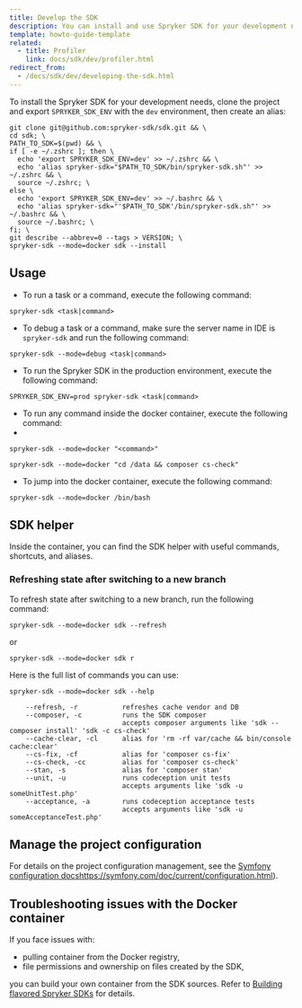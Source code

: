 ```yaml
---
title: Develop the SDK
description: You can install and use Spryker SDK for your development needs
template: howto-guide-template
related: 
  - title: Profiler
    link: docs/sdk/dev/profiler.html
redirect_from:
  - /docs/sdk/dev/developing-the-sdk.html
---
```


To install the Spryker SDK for your development needs, clone the project and export `SPRYKER_SDK_ENV` with the `dev` environment, then create an alias:

```shell
git clone git@github.com:spryker-sdk/sdk.git && \
cd sdk; \
PATH_TO_SDK=$(pwd) && \
if [ -e ~/.zshrc ]; then \
  echo 'export SPRYKER_SDK_ENV=dev' >> ~/.zshrc && \
  echo 'alias spryker-sdk="$PATH_TO_SDK/bin/spryker-sdk.sh"' >> ~/.zshrc && \
  source ~/.zshrc; \
else \
  echo 'export SPRYKER_SDK_ENV=dev' >> ~/.bashrc && \
  echo 'alias spryker-sdk="'$PATH_TO_SDK'/bin/spryker-sdk.sh"' >> ~/.bashrc && \
  source ~/.bashrc; \
fi; \
git describe --abbrev=0 --tags > VERSION; \
spryker-sdk --mode=docker sdk --install
```

## Usage

- To run a task or a command, execute the following command:
  
```shell
spryker-sdk <task|command>
```

- To debug a task or a command, make sure the server name in IDE is `spryker-sdk` and run the following command:

```shell
spryker-sdk --mode=debug <task|command>
```

- To run the Spryker SDK in the production environment, execute the following command:
  
```shell
SPRYKER_SDK_ENV=prod spryker-sdk <task|command>
```

- To run any command inside the docker container, execute the following command:
- 
```shell
spryker-sdk --mode=docker "<command>"

spryker-sdk --mode=docker "cd /data && composer cs-check"
```

- To jump into the docker container, execute the following command:
  
```shell
spryker-sdk --mode=docker /bin/bash
```

## SDK helper

Inside the container, you can find the SDK helper with useful commands, shortcuts, and aliases.

### Refreshing state after switching to a new branch

To refresh state after switching to a new branch, run the following command:

```shell
spryker-sdk --mode=docker sdk --refresh
```
or

```shell
spryker-sdk --mode=docker sdk r
```

Here is the full list of commands you can use:

```shell
spryker-sdk --mode=docker sdk --help

    --refresh, -r           refreshes cache vendor and DB
    --composer, -c          runs the SDK composer
                            accepts composer arguments like 'sdk --composer install' 'sdk -c cs-check'
    --cache-clear, -cl      alias for 'rm -rf var/cache && bin/console cache:clear'
    --cs-fix, -cf           alias for 'composer cs-fix'
    --cs-check, -cc         alias for 'composer cs-check'
    --stan, -s              alias for 'composer stan'
    --unit, -u              runs codeception unit tests
                            accepts arguments like 'sdk -u someUnitTest.php'
    --acceptance, -a        runs codeception acceptance tests
                            accepts arguments like 'sdk -u someAcceptanceTest.php'
```

## Manage the project configuration
For details on the project configuration management, see the [Symfony configuration docs]()https://symfony.com/doc/current/configuration.html).

## Troubleshooting issues with the Docker container
If you face issues with:
- pulling container from the Docker registry,
- file permissions and ownership on files created by the SDK,

you can build your own container from the SDK sources. Refer to [Building flavored Spryker SDKs](/docs/sdk/dev/building-flavored-spryker-sdks.html) for details.